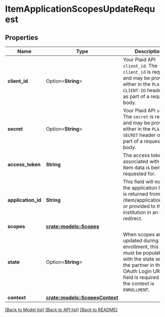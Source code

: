 # ItemApplicationScopesUpdateRequest

## Properties

Name | Type | Description | Notes
------------ | ------------- | ------------- | -------------
**client_id** | Option<**String**> | Your Plaid API `client_id`. The `client_id` is required and may be provided either in the `PLAID-CLIENT-ID` header or as part of a request body. | [optional]
**secret** | Option<**String**> | Your Plaid API `secret`. The `secret` is required and may be provided either in the `PLAID-SECRET` header or as part of a request body. | [optional]
**access_token** | **String** | The access token associated with the Item data is being requested for. | 
**application_id** | **String** | This field will map to the application ID that is returned from /item/applications/list, or provided to the institution in an oauth redirect. | 
**scopes** | [**crate::models::Scopes**](Scopes.md) |  | 
**state** | Option<**String**> | When scopes are updated during enrollment, this field must be populated with the state sent to the partner in the OAuth Login URI. This field is required when the context is `ENROLLMENT`. | [optional]
**context** | [**crate::models::ScopesContext**](ScopesContext.md) |  | 

[[Back to Model list]](../README.md#documentation-for-models) [[Back to API list]](../README.md#documentation-for-api-endpoints) [[Back to README]](../README.md)


